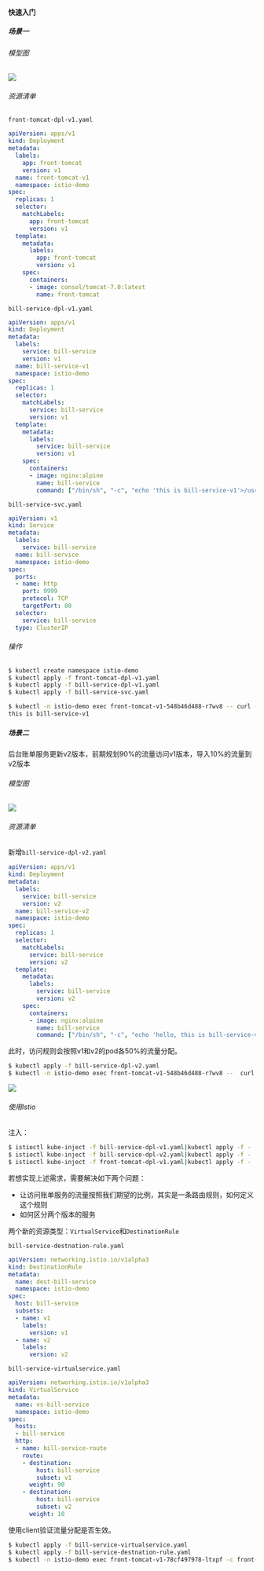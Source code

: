#### 快速入门

##### 场景一

###### 模型图

![](images\cj-1.jpg)

###### 资源清单

`front-tomcat-dpl-v1.yaml`

```yaml
apiVersion: apps/v1
kind: Deployment
metadata:
  labels:
    app: front-tomcat
    version: v1
  name: front-tomcat-v1
  namespace: istio-demo
spec:
  replicas: 1
  selector:
    matchLabels:
      app: front-tomcat
      version: v1
  template:
    metadata:
      labels:
        app: front-tomcat
        version: v1
    spec:
      containers:
      - image: consol/tomcat-7.0:latest
        name: front-tomcat
```

`bill-service-dpl-v1.yaml`

```yaml
apiVersion: apps/v1
kind: Deployment
metadata:
  labels:
    service: bill-service
    version: v1
  name: bill-service-v1
  namespace: istio-demo
spec:
  replicas: 1
  selector:
    matchLabels:
      service: bill-service
      version: v1
  template:
    metadata:
      labels:
        service: bill-service
        version: v1
    spec:
      containers:
      - image: nginx:alpine
        name: bill-service
        command: ["/bin/sh", "-c", "echo 'this is bill-service-v1'>/usr/share/nginx/html/index.html;nginx -g 'daemon off;'"]

```

`bill-service-svc.yaml`

```yaml
apiVersion: v1
kind: Service
metadata:
  labels:
    service: bill-service
  name: bill-service
  namespace: istio-demo
spec:
  ports:
  - name: http
    port: 9999
    protocol: TCP
    targetPort: 80
  selector:
    service: bill-service
  type: ClusterIP
```

###### 操作

```bash
$ kubectl create namespace istio-demo
$ kubectl apply -f front-tomcat-dpl-v1.yaml
$ kubectl apply -f bill-service-dpl-v1.yaml
$ kubectl apply -f bill-service-svc.yaml

$ kubectl -n istio-demo exec front-tomcat-v1-548b46d488-r7wv8 -- curl -s bill-service:9999
this is bill-service-v1
```



##### 场景二

后台账单服务更新v2版本，前期规划90%的流量访问v1版本，导入10%的流量到v2版本

###### 模型图

![](images\cj-2.jpg)

###### 资源清单

新增`bill-service-dpl-v2.yaml`

```yaml
apiVersion: apps/v1
kind: Deployment
metadata:
  labels:
    service: bill-service
    version: v2
  name: bill-service-v2
  namespace: istio-demo
spec:
  replicas: 1
  selector:
    matchLabels:
      service: bill-service
      version: v2
  template:
    metadata:
      labels:
        service: bill-service
        version: v2
    spec:
      containers:
      - image: nginx:alpine
        name: bill-service
        command: ["/bin/sh", "-c", "echo 'hello, this is bill-service-v2'>/usr/share/nginx/html/index.html;nginx -g 'daemon off;'"]
```

此时，访问规则会按照v1和v2的pod各50%的流量分配。

```bash
$ kubectl apply -f bill-service-dpl-v2.yaml
$ kubectl -n istio-demo exec front-tomcat-v1-548b46d488-r7wv8 --  curl -s bill-service:9999
```



![](images\cj-2-1.jpg)

###### 使用Istio

注入：

```bash
$ istioctl kube-inject -f bill-service-dpl-v1.yaml|kubectl apply -f -
$ istioctl kube-inject -f bill-service-dpl-v2.yaml|kubectl apply -f -
$ istioctl kube-inject -f front-tomcat-dpl-v1.yaml|kubectl apply -f -
```



若想实现上述需求，需要解决如下两个问题：

- 让访问账单服务的流量按照我们期望的比例，其实是一条路由规则，如何定义这个规则
- 如何区分两个版本的服务

两个新的资源类型：`VirtualService`和`DestinationRule`



`bill-service-destnation-rule.yaml`

```yaml
apiVersion: networking.istio.io/v1alpha3
kind: DestinationRule
metadata:
  name: dest-bill-service
  namespace: istio-demo
spec:
  host: bill-service
  subsets:
  - name: v1
    labels:
      version: v1
  - name: v2
    labels:
      version: v2
```



`bill-service-virtualservice.yaml`

```yaml
apiVersion: networking.istio.io/v1alpha3
kind: VirtualService
metadata:
  name: vs-bill-service
  namespace: istio-demo
spec:
  hosts:
  - bill-service
  http:
  - name: bill-service-route
    route:
    - destination:
        host: bill-service
        subset: v1
      weight: 90
    - destination:
        host: bill-service
        subset: v2
      weight: 10
```



使用client验证流量分配是否生效。

```bash
$ kubectl apply -f bill-service-virtualservice.yaml
$ kubectl apply -f bill-service-destnation-rule.yaml
$ kubectl -n istio-demo exec front-tomcat-v1-78cf497978-ltxpf -c front-tomcat -- curl -s bill-service:9999
```

